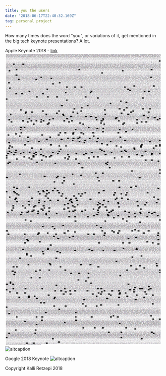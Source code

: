 ```yaml
---
title: you the users
date: "2018-06-17T22:40:32.169Z"
tag: personal project
---
```


How many times does the word "you", or variations of it, get mentioned in the big tech keynote presentations?
A lot.

<span class="caption">Apple Keynote 2018 - <a href="https://youtheusers.netlify.com/" target="_blank">link</a></span>
![altcaption](apple.png)
![altcaption](3D.png)

<span class="caption">Google 2018 Keynote</span>
![altcaption](google.png)

<span class="caption">Copyright Kalli Retzepi 2018</span>
